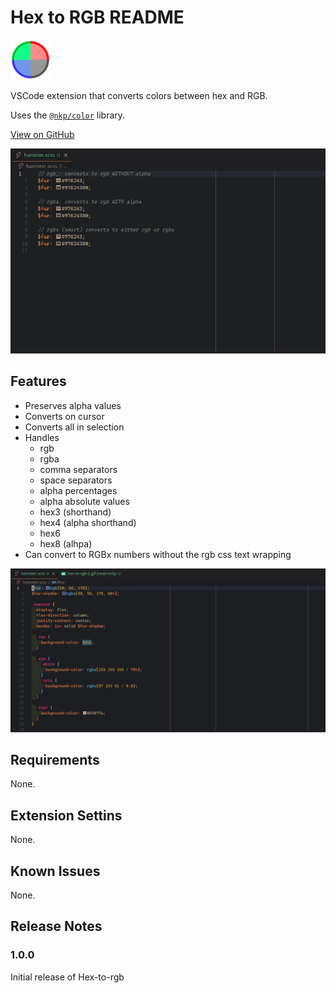 # Hex to RGB README

![logo](images/logo-64.png)

VSCode extension that converts colors between hex and RGB.

Uses the [`@nkp/color`](https://www.npmjs.com/package/@nkp/color) library.

[View on GitHub](https://github.com/NickKelly1/vsce-hex-to-rgb)

![hex-to-rgb](images/hex-to-rgb.gif)

## Features

- Preserves alpha values
- Converts on cursor
- Converts all in selection
- Handles
  - rgb
  - rgba
  - comma separators
  - space separators
  - alpha percentages
  - alpha absolute values
  - hex3 (shorthand)
  - hex4 (alpha shorthand)
  - hex6
  - hex8 (alhpa)
- Can convert to RGBx numbers without the rgb css text wrapping

![hex-to-rgb](images/hex-to-rgb-2.gif)

## Requirements

None.

## Extension Settins

None.

## Known Issues

None.

## Release Notes

### 1.0.0

Initial release of Hex-to-rgb
